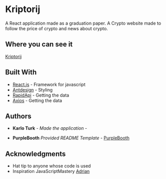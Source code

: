 # Kriptorij

A React application made as a graduation paper.
A Crypto website made to follow the price of crypto and news about crypto.

## Where you can see it

[Kriptorij](https://www.kriptorij.netlify.app)

## Built With

- [React.js](https://reactjs.org/) - Framework for javascript
- [Antdesign](https://ant.design/) - Styling
- [RapidApi](https://rapidapi.com) - Getting the data
- [Axios](https://www.axios.com/) - Getting the data

## Authors

- **Karlo Turk** - _Made the application_ -
  

- **PurpleBooth** _Provided README Template_ -
  [PurpleBooth](https://github.com/PurpleBooth)

## Acknowledgments

- Hat tip to anyone whose code is used
- Inspiration JavaScriptMastery [Adrian](https://github.com/adrianhajdin)
